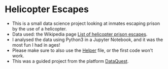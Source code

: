 # Helicopter Escapes

* This is a small data science project looking at inmates escaping prison by the use of a helicopter.
* Data used: the Wikipedia page [List of helicopter prison escapes](https://en.wikipedia.org/wiki/List_of_helicopter_prison_escapes).
* I analysed the data using Python3 in a Jupyter Notebook, and it was the most fun I had in ages! 
* Please make sure to also use the [Helper](https://github.com/BrindusaGheorghe/helicopter_escapes/blob/main/helper.py) file, or the first code won't work.
* This was a guided project from the platform [DataQuest](https://app.dataquest.io/).

